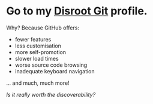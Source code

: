 # Go to my [Disroot Git](https://git.disroot.org/lwad) profile.

Why? Because GitHub offers:

- fewer features
- less customisation
- more self-promotion
- slower load times
- worse source code browsing
- inadequate keyboard navigation

... and much, much more!

*Is it really worth the discoverability?*
